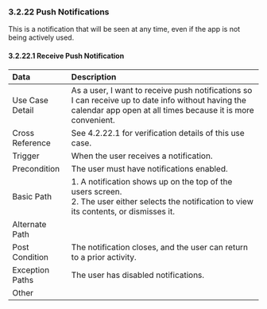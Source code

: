 ### 3.2.22 Push Notifications

This is a notification that will be seen at any time, even if the app is not being actively used.

#### 3.2.22.1 Receive Push Notification

| Data          | Description |
|:--------------| :--------------|
|Use Case Detail| As a user, I want to receive push notifications so I can receive up to date info without having the calendar app open at all times because it is more convenient.|
|Cross Reference | See 4.2.22.1 for verification details of this use case.| 
|Trigger        | When the user receives a notification.|
|Precondition   | The user must have notifications enabled.|
|Basic Path     | 1. A notification shows up on the top of the users screen.<br>2. The user either selects the notification to view its contents, or dismisses it.| 
|Alternate Path |  |
|Post Condition | The notification closes, and the user can return to a prior activity.|
|Exception Paths| The user has disabled notifications.|
|Other          |  |

